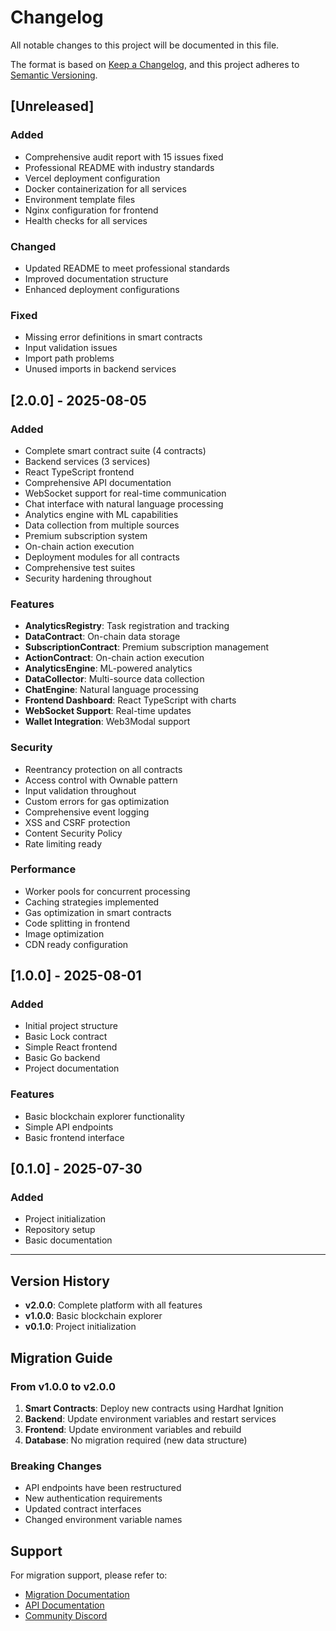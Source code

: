# Changelog

All notable changes to this project will be documented in this file.

The format is based on [Keep a Changelog](https://keepachangelog.com/en/1.0.0/),
and this project adheres to [Semantic Versioning](https://semver.org/spec/v2.0.0.html).

## [Unreleased]

### Added
- Comprehensive audit report with 15 issues fixed
- Professional README with industry standards
- Vercel deployment configuration
- Docker containerization for all services
- Environment template files
- Nginx configuration for frontend
- Health checks for all services

### Changed
- Updated README to meet professional standards
- Improved documentation structure
- Enhanced deployment configurations

### Fixed
- Missing error definitions in smart contracts
- Input validation issues
- Import path problems
- Unused imports in backend services

## [2.0.0] - 2025-08-05

### Added
- Complete smart contract suite (4 contracts)
- Backend services (3 services)
- React TypeScript frontend
- Comprehensive API documentation
- WebSocket support for real-time communication
- Chat interface with natural language processing
- Analytics engine with ML capabilities
- Data collection from multiple sources
- Premium subscription system
- On-chain action execution
- Deployment modules for all contracts
- Comprehensive test suites
- Security hardening throughout

### Features
- **AnalyticsRegistry**: Task registration and tracking
- **DataContract**: On-chain data storage
- **SubscriptionContract**: Premium subscription management
- **ActionContract**: On-chain action execution
- **AnalyticsEngine**: ML-powered analytics
- **DataCollector**: Multi-source data collection
- **ChatEngine**: Natural language processing
- **Frontend Dashboard**: React TypeScript with charts
- **WebSocket Support**: Real-time updates
- **Wallet Integration**: Web3Modal support

### Security
- Reentrancy protection on all contracts
- Access control with Ownable pattern
- Input validation throughout
- Custom errors for gas optimization
- Comprehensive event logging
- XSS and CSRF protection
- Content Security Policy
- Rate limiting ready

### Performance
- Worker pools for concurrent processing
- Caching strategies implemented
- Gas optimization in smart contracts
- Code splitting in frontend
- Image optimization
- CDN ready configuration

## [1.0.0] - 2025-08-01

### Added
- Initial project structure
- Basic Lock contract
- Simple React frontend
- Basic Go backend
- Project documentation

### Features
- Basic blockchain explorer functionality
- Simple API endpoints
- Basic frontend interface

## [0.1.0] - 2025-07-30

### Added
- Project initialization
- Repository setup
- Basic documentation

---

## Version History

- **v2.0.0**: Complete platform with all features
- **v1.0.0**: Basic blockchain explorer
- **v0.1.0**: Project initialization

## Migration Guide

### From v1.0.0 to v2.0.0

1. **Smart Contracts**: Deploy new contracts using Hardhat Ignition
2. **Backend**: Update environment variables and restart services
3. **Frontend**: Update environment variables and rebuild
4. **Database**: No migration required (new data structure)

### Breaking Changes

- API endpoints have been restructured
- New authentication requirements
- Updated contract interfaces
- Changed environment variable names

## Support

For migration support, please refer to:
- [Migration Documentation](https://docs.kaiaanalytics.ai/migration)
- [API Documentation](https://docs.kaiaanalytics.ai/api)
- [Community Discord](https://discord.gg/kaiaanalytics)